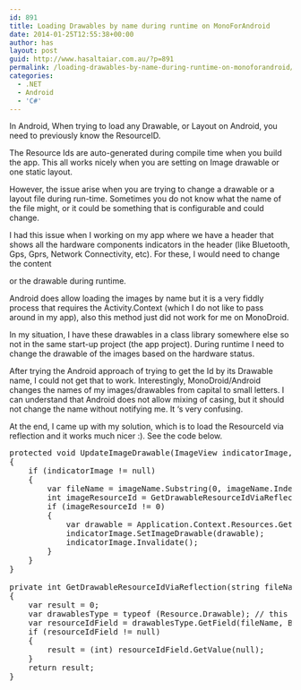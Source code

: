 ```yaml
---
id: 891
title: Loading Drawables by name during runtime on MonoForAndroid
date: 2014-01-25T12:55:38+00:00
author: has
layout: post
guid: http://www.hasaltaiar.com.au/?p=891
permalink: /loading-drawables-by-name-during-runtime-on-monoforandroid/
categories:
  - .NET
  - Android
  - 'C#'
---
```

In Android, When trying to load any Drawable, or Layout on Android, you need to previously know the ResourceID.
  
The Resource Ids are auto-generated during compile time when you build the app. This all works nicely when you are setting on Image drawable or one static layout.
  
However, the issue arise when you are trying to change a drawable or a layout file during run-time. Sometimes you do not know what the name of the file might, or it could be something that is configurable and could change.

I had this issue when I working on my app where we have a header that shows all the hardware components indicators in the header (like Bluetooth, Gps, Gprs, Network Connectivity, etc). For these, I would need to change the content
  
or the drawable during runtime.

Android does allow loading the images by name but it is a very fiddly process that requires the Activity.Context (which I do not like to pass around in my app), also this method just did not work for me on MonoDroid.
  
In my situation, I have these drawables in a class library somewhere else so not in the same start-up project (the app project). During runtime I need to change the drawable of the images based on the hardware status.

After trying the Android approach of trying to get the Id by its Drawable name, I could not get that to work. Interestingly, MonoDroid/Android changes the names of my images/drawables from capital to small letters. I can understand that Android does not allow mixing of casing, but it should not change the name without notifying me. It &#8216;s very confusing.
  
At the end, I came up with my solution, which is to load the ResourceId via reflection and it works much nicer :). See the code below.

<pre class="brush: csharp; title: ; notranslate" title="">protected void UpdateImageDrawable(ImageView indicatorImage, string imageName)
{
	if (indicatorImage != null)
	{				
		var fileName = imageName.Substring(0, imageName.IndexOf('.')); // ex: battery_on.png
		int imageResourceId = GetDrawableResourceIdViaReflection(fileName);
		if (imageResourceId != 0)
		{
			var drawable = Application.Context.Resources.GetDrawable(imageResourceId);
			indicatorImage.SetImageDrawable(drawable);
			indicatorImage.Invalidate();
		}				
	}
}

private int GetDrawableResourceIdViaReflection(string fileName)
{
	var result = 0;
	var drawablesType = typeof (Resource.Drawable); // this is the Resource.Drawable in the project where the drawables are (could be a code lib)
	var resourceIdField = drawablesType.GetField(fileName, BindingFlags.Public | BindingFlags.Static);
	if (resourceIdField != null)
	{
		result = (int) resourceIdField.GetValue(null);
	}
	return result;
}
</pre>